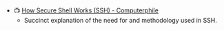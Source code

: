 - 📺 [How Secure Shell Works (SSH) - Computerphile](https://www.youtube.com/watch?v=ORcvSkgdA58)
	- Succinct explanation of the need for and methodology used in SSH.
